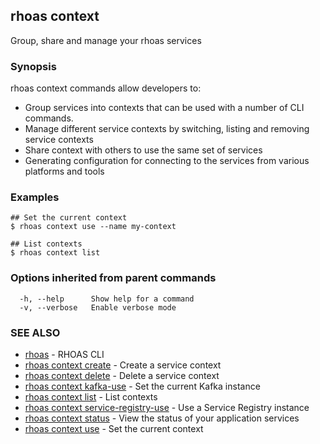 ## rhoas context

Group, share and manage your rhoas services

### Synopsis

rhoas context commands allow developers to:

  * Group services into contexts that can be used with a number of CLI commands.
  * Manage different service contexts by switching, listing and removing service contexts 
  * Share context with others to use the same set of services
  * Generating configuration for connecting to the services from various platforms and tools


### Examples

```
## Set the current context
$ rhoas context use --name my-context

## List contexts
$ rhoas context list

```

### Options inherited from parent commands

```
  -h, --help      Show help for a command
  -v, --verbose   Enable verbose mode
```

### SEE ALSO

* [rhoas](rhoas.md)	 - RHOAS CLI
* [rhoas context create](rhoas_context_create.md)	 - Create a service context
* [rhoas context delete](rhoas_context_delete.md)	 - Delete a service context
* [rhoas context kafka-use](rhoas_context_kafka-use.md)	 - Set the current Kafka instance
* [rhoas context list](rhoas_context_list.md)	 - List contexts
* [rhoas context service-registry-use](rhoas_context_service-registry-use.md)	 - Use a Service Registry instance
* [rhoas context status](rhoas_context_status.md)	 - View the status of your application services
* [rhoas context use](rhoas_context_use.md)	 - Set the current context

